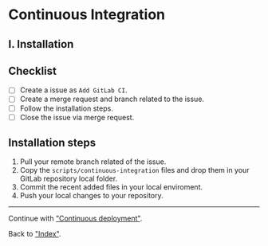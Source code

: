 # Continuous Integration

## I. Installation

## Checklist

- [ ] Create a issue as `Add GitLab CI`.
- [ ] Create a merge request and branch related to the issue.
- [ ] Follow the installation steps.
- [ ] Close  the issue via merge request.

## Installation steps

1.	Pull your remote branch related of the issue.
2.  Copy the `scripts/continuous-integration` files and drop them in your GitLab repository local folder.
3.	Commit the recent added files in your local enviroment.
4.	Push your local changes to your repository.

<hr>

Continue with ["Continuous deployment"](../continuous-deployment/introduction.md "Continuous deployment").

Back to ["Index"](../../README.md "Index").